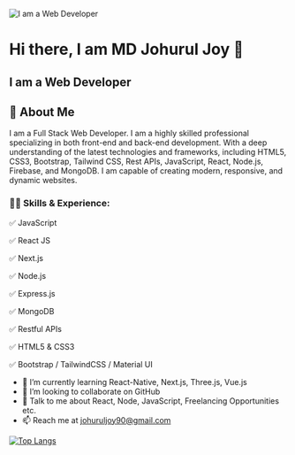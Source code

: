 ![I am a Web Developer](https://media.licdn.com/dms/image/D5616AQGWU-yvlLo9ag/profile-displaybackgroundimage-shrink_350_1400/0/1689936922347?e=1695254400&v=beta&t=TgG0cIqgOQfJ9R0IeU-r-1OBxk3YmOttdqmOBkm8hNY)

# Hi there, I am MD Johurul Joy 👋
## I am a Web Developer

## 🚀 About Me

I am a Full Stack Web Developer. I am a highly skilled professional specializing in both front-end and back-end development. With a deep understanding of the latest technologies and frameworks, including HTML5, CSS3, Bootstrap, Tailwind CSS, Rest APIs, JavaScript, React, Node.js, Firebase, and MongoDB. I am capable of creating modern, responsive, and dynamic websites.

### 👨‍💻 Skills & Experience: 

✅ JavaScript

✅ React JS

✅ Next.js

✅ Node.js

✅ Express.js

✅ MongoDB

✅ Restful APIs

✅ HTML5 & CSS3

✅ Bootstrap / TailwindCSS / Material UI





- 🌱 I’m currently learning React-Native, Next.js, Three.js, Vue.js
- 👯 I’m looking to collaborate on GitHub
- 💬 Talk to me about React, Node, JavaScript, Freelancing Opportunities etc.
- 📫 Reach me at johuruljoy90@gmail.com


[![Top Langs](https://github-readme-stats.vercel.app/api/top-langs/?username=johuruljoy69&layout=compact)](https://github.com/anuraghazra/github-readme-stats)


